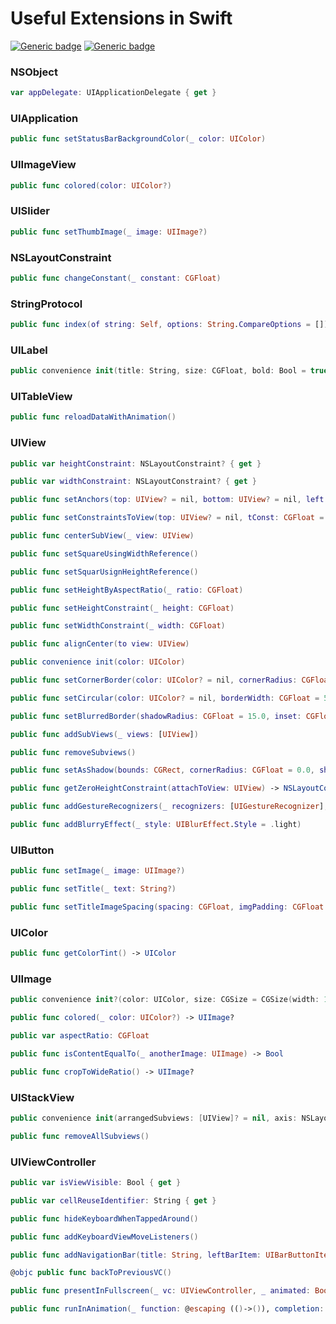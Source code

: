 # Useful Extensions in Swift
[![Generic badge](https://img.shields.io/badge/Swift-5.0-orange.svg)](https://shields.io/) [![Generic badge](https://img.shields.io/badge/iOS-13.0+-blue.svg)](https://shields.io/)

### NSObject
```swift
var appDelegate: UIApplicationDelegate { get }
```
### UIApplication
```swift
public func setStatusBarBackgroundColor(_ color: UIColor)
```
### UIImageView
```swift
public func colored(color: UIColor?)
```
### UISlider
```swift
public func setThumbImage(_ image: UIImage?)
```
### NSLayoutConstraint
```swift
public func changeConstant(_ constant: CGFloat)
```
### StringProtocol
```swift
public func index(of string: Self, options: String.CompareOptions = []) -> Index?
```
### UILabel
```swift
public convenience init(title: String, size: CGFloat, bold: Bool = true, color: UIColor, numOfLines: Int = 1, alignment: NSTextAlignment = .center)
```
### UITableView
```swift
public func reloadDataWithAnimation()
```
### UIView
```swift
public var heightConstraint: NSLayoutConstraint? { get }

public var widthConstraint: NSLayoutConstraint? { get }

public func setAnchors(top: UIView? = nil, bottom: UIView? = nil, left: UIView? = nil, right: UIView? = nil)

public func setConstraintsToView(top: UIView? = nil, tConst: CGFloat = 0, bottom: UIView? = nil, bConst: CGFloat = 0, left: UIView? = nil, lConst: CGFloat = 0, right: UIView? = nil, rConst: CGFloat = 0)

public func centerSubView(_ view: UIView)

public func setSquareUsingWidthReference()

public func setSquarUsignHeightReference()

public func setHeightByAspectRatio(_ ratio: CGFloat)

public func setHeightConstraint(_ height: CGFloat)

public func setWidthConstraint(_ width: CGFloat)

public func alignCenter(to view: UIView)

public convenience init(color: UIColor)

public func setCornerBorder(color: UIColor? = nil, cornerRadius: CGFloat = 12.0, borderWidth: CGFloat = 1.5)

public func setCircular(color: UIColor? = nil, borderWidth: CGFloat = 5.0)

public func setBlurredBorder(shadowRadius: CGFloat = 15.0, inset: CGFloat = 10, corner: CGFloat = 10)

public func addSubViews(_ views: [UIView])

public func removeSubviews()

public func setAsShadow(bounds: CGRect, cornerRadius: CGFloat = 0.0, shadowRadius: CGFloat = 1)

public func getZeroHeightConstraint(attachToView: UIView) -> NSLayoutConstraint

public func addGestureRecognizers(_ recognizers: [UIGestureRecognizer], _ delegate: UIGestureRecognizerDelegate)

public func addBlurryEffect(_ style: UIBlurEffect.Style = .light)
```
### UIButton
```swift
public func setImage(_ image: UIImage?)

public func setTitle(_ text: String?)

public func setTitleImageSpacing(spacing: CGFloat, imgPadding: CGFloat = 0.0)
```
### UIColor
```swift
public func getColorTint() -> UIColor
```
### UIImage
```swift
public convenience init?(color: UIColor, size: CGSize = CGSize(width: 1, height: 1))

public func colored(_ color: UIColor?) -> UIImage?

public var aspectRatio: CGFloat

public func isContentEqualTo(_ anotherImage: UIImage) -> Bool

public func cropToWideRatio() -> UIImage?
```
### UIStackView
```swift
public convenience init(arrangedSubviews: [UIView]? = nil, axis: NSLayoutConstraint.Axis, distribution: UIStackView.Distribution, spacing: CGFloat)

public func removeAllSubviews()
```
### UIViewController
```swift
public var isViewVisible: Bool { get }

public var cellReuseIdentifier: String { get } 

public func hideKeyboardWhenTappedAround()

public func addKeyboardViewMoveListeners()

public func addNavigationBar(title: String, leftBarItem: UIBarButtonItem? = nil, rightBarItem: UIBarButtonItem? = nil, titleColor: UIColor = .white, backgroundColor: UIColor = .black) -> UINavigationBar

@objc public func backToPreviousVC()

public func presentInFullscreen(_ vc: UIViewController, _ animated: Bool = true)

public func runInAnimation(_ function: @escaping (()->()), completion: ((Bool) -> Void)? = nil)
```
